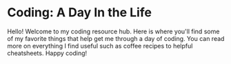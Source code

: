 # Coding: A Day In the Life
Hello! Welcome to my coding resource hub.
Here is where you'll find some of my favorite things that help get me through a day of coding. You can read more on everything I find useful such as coffee recipes to helpful cheatsheets.
Happy coding!

